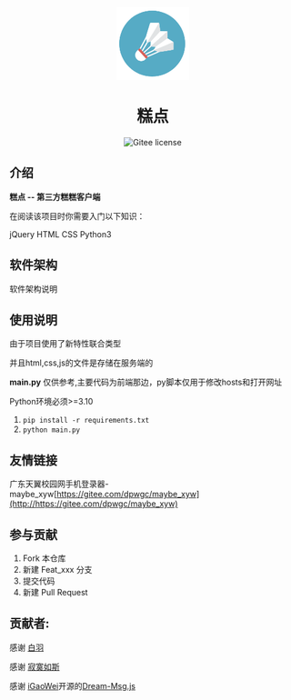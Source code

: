 <p align="center">
    <img src="./main/img/logo.png" width="128" height="128">
</p>
<h1 align="center">糕点</h1>
<p align="center">
    <a href="./LICENSE" style="text-decoration:none" >
        <img src="https://img.shields.io/badge/License-GPL--3.0-lightgrey)" alt="Gitee license"/>
    </a>
</p>

## 介绍

**糕点 -- 第三方糕糕客户端**

在阅读该项目时你需要入门以下知识：

jQuery HTML CSS Python3

## 软件架构
软件架构说明

## 使用说明

由于项目使用了新特性联合类型

并且html,css,js的文件是存储在服务端的

**main.py** 仅供参考,主要代码为前端那边，py脚本仅用于修改hosts和打开网址

Python环境必须>=3.10 

1.  `pip install -r requirements.txt`
2.  `python main.py`

## 友情链接

广东天翼校园网手机登录器-maybe_xyw[https://gitee.com/dpwgc/maybe_xyw](http://https://gitee.com/dpwgc/maybe_xyw)

## 参与贡献

1.  Fork 本仓库
2.  新建 Feat_xxx 分支
3.  提交代码
4.  新建 Pull Request

## 贡献者:

感谢 <a href="https://gitee.com/baiyu16">白羽 </a>

感谢 <a href="https://gitee.com/huang999">寂寞如斯</a> 

感谢 [iGaoWei](https://github.com/iGaoWei)开源的[Dream-Msg.js](https://github.com/iGaoWei/Dream-Msg)
